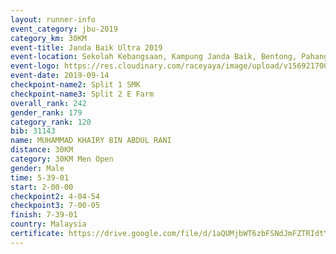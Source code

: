 ```yaml
---
layout: runner-info 
event_category: jbu-2019 
category_km: 30KM 
event-title: Janda Baik Ultra 2019
event-location: Sekolah Kebangsaan, Kampung Janda Baik, Bentong, Pahang, Malaysia 
event-logo: https://res.cloudinary.com/raceyaya/image/upload/v1569217009/logo/janda-baik_vch1pc.jpg 
event-date: 2019-09-14 
checkpoint-name2: Split 1 SMK 
checkpoint-name3: Split 2 E Farm 
overall_rank: 242
gender_rank: 179
category_rank: 120
bib: 31143
name: MUHAMMAD KHAIRY BIN ABDUL RANI
distance: 30KM
category: 30KM Men Open
gender: Male
time: 5-39-01
start: 2-00-00
checkpoint2: 4-04-54
checkpoint3: 7-00-05
finish: 7-39-01
country: Malaysia
certificate: https://drive.google.com/file/d/1aQUMjbWT6zbFSNdJmFZTRIdtYo7u16MI/view?usp=sharing
---
```

